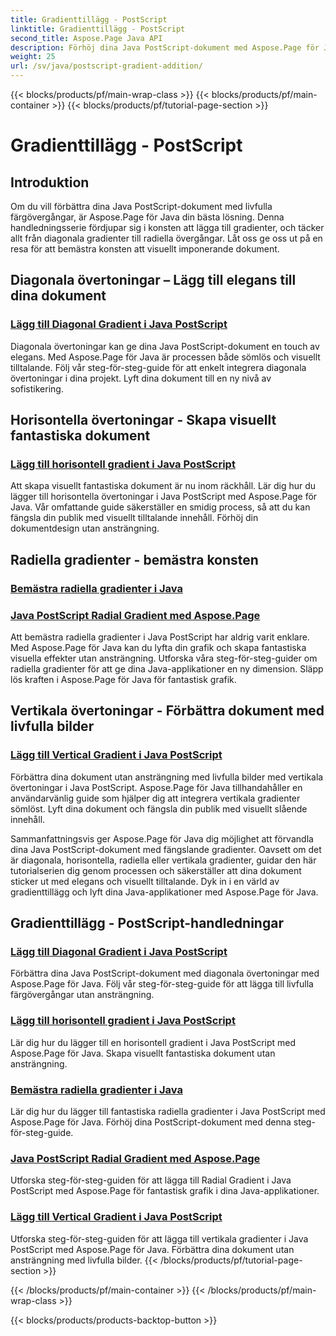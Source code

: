 ```yaml
---
title: Gradienttillägg - PostScript
linktitle: Gradienttillägg - PostScript
second_title: Aspose.Page Java API
description: Förhöj dina Java PostScript-dokument med Aspose.Page för Java-tutorials. Lär dig att lägga till fantastiska diagonala, horisontella, radiella och vertikala gradienter utan ansträngning.
weight: 25
url: /sv/java/postscript-gradient-addition/
---
```


{{< blocks/products/pf/main-wrap-class >}}
{{< blocks/products/pf/main-container >}}
{{< blocks/products/pf/tutorial-page-section >}}

# Gradienttillägg - PostScript

## Introduktion

Om du vill förbättra dina Java PostScript-dokument med livfulla färgövergångar, är Aspose.Page för Java din bästa lösning. Denna handledningsserie fördjupar sig i konsten att lägga till gradienter, och täcker allt från diagonala gradienter till radiella övergångar. Låt oss ge oss ut på en resa för att bemästra konsten att visuellt imponerande dokument.

## Diagonala övertoningar – Lägg till elegans till dina dokument
### [Lägg till Diagonal Gradient i Java PostScript](./diagonal/)

Diagonala övertoningar kan ge dina Java PostScript-dokument en touch av elegans. Med Aspose.Page för Java är processen både sömlös och visuellt tilltalande. Följ vår steg-för-steg-guide för att enkelt integrera diagonala övertoningar i dina projekt. Lyft dina dokument till en ny nivå av sofistikering.

## Horisontella övertoningar - Skapa visuellt fantastiska dokument
### [Lägg till horisontell gradient i Java PostScript](./horizontal/)

Att skapa visuellt fantastiska dokument är nu inom räckhåll. Lär dig hur du lägger till horisontella övertoningar i Java PostScript med Aspose.Page för Java. Vår omfattande guide säkerställer en smidig process, så att du kan fängsla din publik med visuellt tilltalande innehåll. Förhöj din dokumentdesign utan ansträngning.

## Radiella gradienter - bemästra konsten
### [Bemästra radiella gradienter i Java](./radial1/)
### [Java PostScript Radial Gradient med Aspose.Page](./radial2/)

Att bemästra radiella gradienter i Java PostScript har aldrig varit enklare. Med Aspose.Page för Java kan du lyfta din grafik och skapa fantastiska visuella effekter utan ansträngning. Utforska våra steg-för-steg-guider om radiella gradienter för att ge dina Java-applikationer en ny dimension. Släpp lös kraften i Aspose.Page för Java för fantastisk grafik.

## Vertikala övertoningar - Förbättra dokument med livfulla bilder
### [Lägg till Vertical Gradient i Java PostScript](./vertical/)

Förbättra dina dokument utan ansträngning med livfulla bilder med vertikala övertoningar i Java PostScript. Aspose.Page för Java tillhandahåller en användarvänlig guide som hjälper dig att integrera vertikala gradienter sömlöst. Lyft dina dokument och fängsla din publik med visuellt slående innehåll. 

Sammanfattningsvis ger Aspose.Page för Java dig möjlighet att förvandla dina Java PostScript-dokument med fängslande gradienter. Oavsett om det är diagonala, horisontella, radiella eller vertikala gradienter, guidar den här tutorialserien dig genom processen och säkerställer att dina dokument sticker ut med elegans och visuellt tilltalande. Dyk in i en värld av gradienttillägg och lyft dina Java-applikationer med Aspose.Page för Java.
## Gradienttillägg - PostScript-handledningar
### [Lägg till Diagonal Gradient i Java PostScript](./diagonal/)
Förbättra dina Java PostScript-dokument med diagonala övertoningar med Aspose.Page för Java. Följ vår steg-för-steg-guide för att lägga till livfulla färgövergångar utan ansträngning.
### [Lägg till horisontell gradient i Java PostScript](./horizontal/)
Lär dig hur du lägger till en horisontell gradient i Java PostScript med Aspose.Page för Java. Skapa visuellt fantastiska dokument utan ansträngning.
### [Bemästra radiella gradienter i Java](./radial1/)
Lär dig hur du lägger till fantastiska radiella gradienter i Java PostScript med Aspose.Page för Java. Förhöj dina PostScript-dokument med denna steg-för-steg-guide.
### [Java PostScript Radial Gradient med Aspose.Page](./radial2/)
Utforska steg-för-steg-guiden för att lägga till Radial Gradient i Java PostScript med Aspose.Page för fantastisk grafik i dina Java-applikationer.
### [Lägg till Vertical Gradient i Java PostScript](./vertical/)
Utforska steg-för-steg-guiden för att lägga till vertikala gradienter i Java PostScript med Aspose.Page för Java. Förbättra dina dokument utan ansträngning med livfulla bilder.
{{< /blocks/products/pf/tutorial-page-section >}}

{{< /blocks/products/pf/main-container >}}
{{< /blocks/products/pf/main-wrap-class >}}

{{< blocks/products/products-backtop-button >}}
